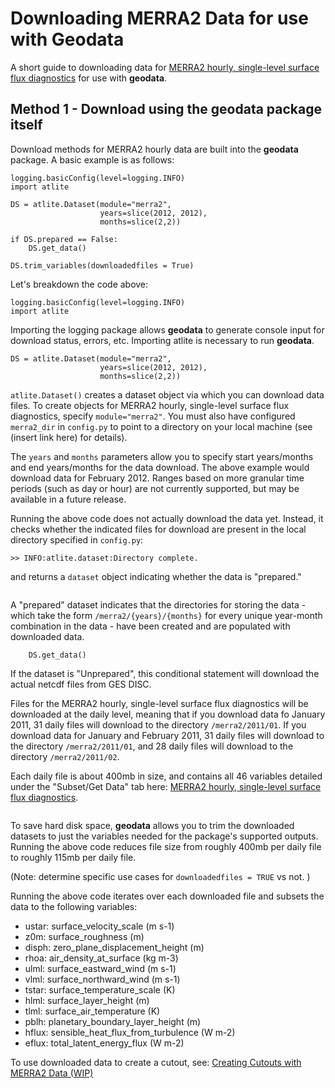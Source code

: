 # Downloading MERRA2 Data for use with Geodata

A short guide to downloading data for [MERRA2 hourly, single-level surface flux diagnostics](https://disc.gsfc.nasa.gov/datasets/M2T1NXFLX_5.12.4/summary) for use with **geodata**.

## Method 1 - Download using the geodata package itself

Download methods for MERRA2 hourly data are built into the **geodata** package.  A basic example is as follows:

```import logging
logging.basicConfig(level=logging.INFO)
import atlite

DS = atlite.Dataset(module="merra2",
					years=slice(2012, 2012),
					months=slice(2,2))

if DS.prepared == False:
	DS.get_data()

DS.trim_variables(downloadedfiles = True)
```

Let's breakdown the code above:

```import logging
logging.basicConfig(level=logging.INFO)
import atlite
```
Importing the logging package allows **geodata** to generate console input for download status, errors, etc.
Importing atlite is necessary to run **geodata**.

```
DS = atlite.Dataset(module="merra2",
					years=slice(2012, 2012),
					months=slice(2,2))
```

`atlite.Dataset()` creates a dataset object via which you can download data files.  To create objects for MERRA2 hourly, single-level surface flux diagnostics, specify `module="merra2"`.  You must also have configured `merra2_dir` in `config.py` to point to a directory on your local machine (see (insert link here) for details).

The `years` and `months` parameters allow you to specify start years/months and end years/months for the data download.  The above example would download data for February 2012.  Ranges based on more granular time periods (such as day or hour) are not currently supported, but may be available in a future release.

Running the above code does not actually download the data yet.  Instead, it checks whether the indicated files for download are present in the local directory specified in `config.py`:

```>> INFO:atlite.dataset:Directory /Users/johndoe/desktop/geodata/data/merra2 found, checking for completeness.
>> INFO:atlite.dataset:Directory complete.
```

and returns a `dataset` object indicating whether the data is "prepared."

```<Dataset merra2 years=2012-2012 months=2-2 datadir=/Users/williamhonaker/desktop/davidson/data_for_geodata/merra2 Prepared>
```

A "prepared" dataset indicates that the directories for storing the data - which take the form `/merra2/{years}/{months}` for every unique year-month combination in the data - have been created and are populated with downloaded data.  

```if DS.prepared == False:
	DS.get_data()
```
If the dataset is "Unprepared", this conditional statement will download the actual netcdf files from GES DISC.

Files for the MERRA2 hourly, single-level surface flux diagnostics will be downloaded at the daily level, meaning that if you download data fo January 2011, 31 daily files will download to the directory `/merra2/2011/01`.  If you download data for January and February 2011, 31 daily files will download to the directory `/merra2/2011/01`, and 28 daily files will download to the directory `/merra2/2011/02`.

Each daily file is about 400mb in size, and contains all 46 variables detailed under the "Subset/Get Data" tab here: [MERRA2 hourly, single-level surface flux diagnostics](https://disc.gsfc.nasa.gov/datasets/M2T1NXFLX_5.12.4/summary).


```DS.trim_variables(downloadedfiles = True)
```
To save hard disk space, **geodata** allows you to trim the downloaded datasets to just the variables needed for the package's supported outputs. Running the above code reduces file size from roughly 400mb per daily file to roughly 115mb per daily file.

(Note: determine specific use cases for `downloadedfiles = TRUE` vs not. )

Running the above code iterates over each downloaded file and subsets the data to the following variables:

* ustar: surface_velocity_scale (m s-1)
* z0m: surface_roughness (m)
* disph: zero_plane_displacement_height (m)
* rhoa: air_density_at_surface (kg m-3)
* ulml: surface_eastward_wind (m s-1)
* vlml: surface_northward_wind (m s-1)
* tstar: surface_temperature_scale (K)
* hlml: surface_layer_height (m)
* tlml: surface_air_temperature (K)
* pblh: planetary_boundary_layer_height (m)
* hflux: sensible_heat_flux_from_turbulence (W m-2)
* eflux: total_latent_energy_flux (W m-2)


To use downloaded data to create a cutout, see: [Creating Cutouts with MERRA2 Data (WIP)](https://github.com/east-winds/geodata/blob/master/doc/merra2_createcutout.md)
